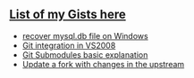 ## [List of my Gists here](https://gist.github.com/michel-carbone)

- [recover mysql.db file on Windows](https://gist.github.com/michel-carbone/c452673c1f5182c77718f9eb4277d00a)
- [Git integration in VS2008](https://gist.github.com/michel-carbone/46fc33e15dbe2ef1f3129e9a6b601c2c)
- [Git Submodules basic explanation](https://gist.github.com/michel-carbone/abbc6041655fb3e929321c0ac38f21c6)
- [Update a fork with changes in the upstream](https://gist.github.com/michel-carbone/45e9db63a9b7b8571d8e79daa85d2de5)
